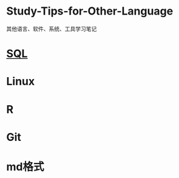 # Study-Tips-for-Other-Language
其他语言、软件、系统、工具学习笔记

# [SQL](https://github.com/Anfany/Study-Tips-for-Other-Language-/tree/master/SQL)

# Linux

# R

# Git

# md格式
